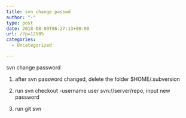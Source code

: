 ```yaml
---
title: svn change passwd
author: "-"
type: post
date: 2018-08-09T06:27:13+00:00
url: /?p=12505
categories:
  - Uncategorized

---
```

svn change password
  
1. after svn password changed, delete the folder $HOME/.subversion
  
2. run svn checkout -username user svn://server/repo, input new password
  
3. run git svn